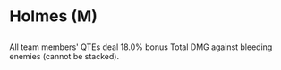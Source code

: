 # Holmes (M)

## 

All team members' QTEs deal 18.0% bonus Total DMG against bleeding enemies (cannot be stacked).